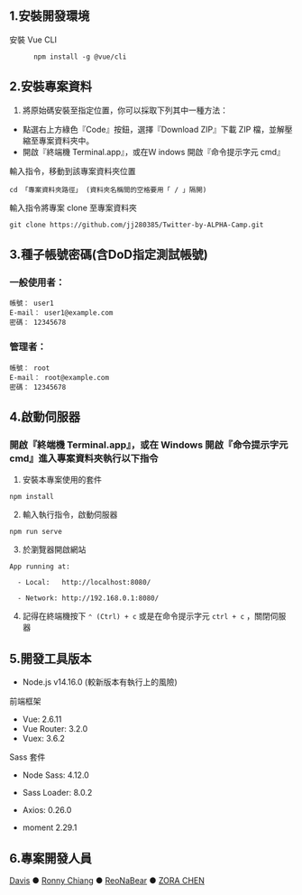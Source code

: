 ## 1.安裝開發環境

安裝 Vue CLI

```text
      npm install -g @vue/cli
```

## 2.安裝專案資料

1. 將原始碼安裝至指定位置，你可以採取下列其中一種方法：
- 點選右上方綠色『Code』按鈕，選擇『Download ZIP』下載 ZIP 檔，並解壓縮至專案資料夾中。
- 開啟『終端機 Terminal.app』，或在Ｗ indows 開啟『命令提示字元 cmd』

輸入指令，移動到該專案資料夾位置

```text
cd 「專案資料夾路徑」 (資料夾名稱間的空格要用「 / 」隔開)
```


輸入指令將專案 clone 至專案資料夾
```text
git clone https://github.com/jj280385/Twitter-by-ALPHA-Camp.git
```            

## 3.種子帳號密碼(含DoD指定測試帳號)

### 一般使用者：
```text
帳號： user1
E-mail： user1@example.com
密碼： 12345678
```

### 管理者：
```text
帳號： root
E-mail： root@example.com
密碼： 12345678
```

## 4.啟動伺服器

### 開啟『終端機 Terminal.app』，或在 Windows 開啟『命令提示字元 cmd』進入專案資料夾執行以下指令

1. 安裝本專案使用的套件

```text
npm install
```

2. 輸入執行指令，啟動伺服器

```text
npm run serve
```

3. 於瀏覽器開啟網站

```t3xt
App running at:

  - Local:   http://localhost:8080/

  - Network: http://192.168.0.1:8080/
```

4. 記得在終端機按下 `⌃ (Ctrl) + c` 或是在命令提示字元 `ctrl + c` ，關閉伺服器

## 5.開發工具版本

- Node.js v14.16.0 (較新版本有執行上的風險)

前端框架
- Vue: 2.6.11
- Vue Router: 3.2.0
- Vuex: 3.6.2

Sass 套件

- Node Sass: 4.12.0
- Sass Loader: 8.0.2

- Axios: 0.26.0
- moment 2.29.1

## 6.專案開發人員
[Davis](https://github.com/Pudding1989) ● [Ronny Chiang](https://github.com/RonnyChiang) ● [ReoNaBear](https://github.com/ReoNaBear) ● [ZORA CHEN](https://github.com/jj280385) 
